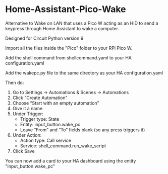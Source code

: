 # Home-Assistant-Pico-Wake
Alternative to Wake on LAN that uses a Pico W acting as an HID to send a keypress through Home Assistant to wake a computer.

Designed for Circuit Python version 9

Import all the files inside the "Pico" folder to your RPi Pico W.

Add the shell command from shellcommand.yaml to your HA configuration.yaml

Add the wakepc.py file to the same directory as your HA configuration.yaml

Then do:
1. Go to Settings → Automations & Scenes → Automations
2. Click "Create Automation"
3. Choose “Start with an empty automation”
4. Give it a name
5. Under Trigger:
    - Trigger type: State
    - Entity: input_button.wake_pc
    - Leave “From” and “To” fields blank (so any press triggers it)
6. Under Action:
    - Action type: Call service
    - Service: shell_command.run_wake_script
7. Click Save

You can now add a card to your HA dashboard using the entity "input_button.wake_pc"

